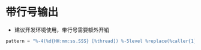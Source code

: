 # 带行号输出

* 建议开发环境使用，带行号需要额外开销

```groovy
pattern = "%-4(%d{HH:mm:ss.SSS} [%thread]) %-5level %replace(%caller{1}){'\t|Caller.{1}0|\r\n', ''} - %msg%n"
```
